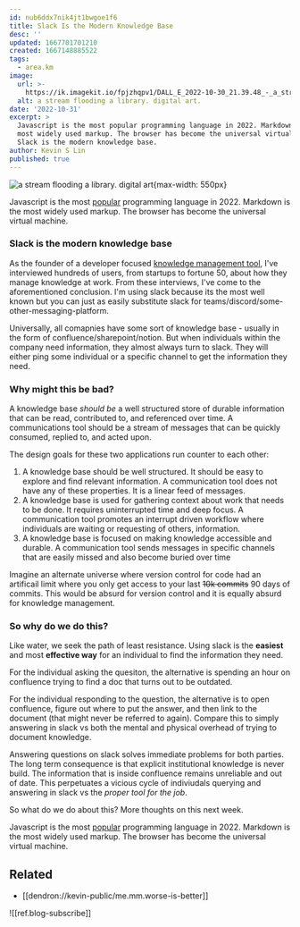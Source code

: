```yaml
---
id: nub6ddx7nik4jt1bwgoe1f6
title: Slack Is the Modern Knowledge Base
desc: ''
updated: 1667701701210
created: 1667148885522
tags:
  - area.km
image:
  url: >-
    https://ik.imagekit.io/fpjzhqpv1/DALL_E_2022-10-30_21.39.48_-_a_stream_flooding_a_library._digital_art._ziWldlPPx.png?ik-sdk-version=javascript-1.4.3&updatedAt=1667191230769
  alt: a stream flooding a library. digital art.
date: '2022-10-31'
excerpt: >
  Javascript is the most popular programming language in 2022. Markdown is the
  most widely used markup. The browser has become the universal virtual machine.
  Slack is the modern knowledge base.
author: Kevin S Lin
published: true
---
```


![a stream flooding a library. digital art](https://ik.imagekit.io/fpjzhqpv1/DALL_E_2022-10-30_21.39.48_-_a_stream_flooding_a_library._digital_art._ziWldlPPx.png?ik-sdk-version=javascript-1.4.3&updatedAt=1667191230769){max-width: 550px}

Javascript is the most [popular](https://survey.stackoverflow.co/2022/#technology-most-popular-technologies) programming language in 2022. Markdown is the most widely used markup. The browser has become the universal virtual machine. 

### Slack is the modern knowledge base

As the founder of a developer focused [knowledge management tool](https://www.dendron.so/), I've interviewed hundreds of users, from startups to fortune 50, about how they manage knowledge at work. From these interviews, I've come to the aforementioned conclusion. I'm using slack because its the most well known but you can just as easily substitute slack for teams/discord/some-other-messaging-platform.

Universally, all comapnies have some sort of knowledge base - usually in the form of confluence/sharepoint/notion. 
But when individuals within the company need information, they almost always turn to slack. They will either ping some individual or a specific channel to get the information they need. 

### Why might this be bad? 

A knowledge base *should be* a well structured store of durable information that can be read, contributed to, and referenced over time.
A communications tool should be a stream of messages that can be quickly consumed, replied to, and acted upon. 

The design goals for these two applications run counter to each other:

1. A knowledge base should be well structured. It should be easy to explore and find relevant information. A communication tool does not have any of these properties. It is a linear feed of messages. 
1. A knowledge base is used for gathering context about work that needs to be done. It requires uninterrupted time and deep focus. A communication tool promotes an interrupt driven workflow where individuals are waiting or requesting of others, information. 
1. A knowledge base is focused on making knowledge accessible and durable. A communication tool sends messages in specific channels that are easily missed and also become buried over time

Imagine an alternate universe where version control for code had an artificail limit where you only get access to your last ~~10k commits~~ 90 days of commits. This would be absurd for version control and it is equally absurd for knowledge management. 

### So why do we do this? 

Like water, we seek the path of least resistance. Using slack is the **easiest** and most **effective way** for an individual to find the information they need. 

For the individual asking the quesiton, the alternative is spending an hour on confluence trying to find a doc that turns out to be outdated.

For the individual responding to the question, the alternative is to open confluence, figure out where to put the answer, and then link to the document (that might never be referred to again). Compare this to simply answering in slack vs both the mental and physical overhead of trying to document knowledge. 

Answering questions on slack solves immediate problems for both parties. The long term consequence is that explicit institutional knowledge is never build. The information that is inside confluence remains unreliable and out of date. This perpetuates a vicious cycle of indiviudals querying and answering in slack vs the *proper tool for the job*. 

So what do we do about this? More thoughts on this next week.

Javascript is the most [popular](https://survey.stackoverflow.co/2022/#technology-most-popular-technologies) programming language in 2022. Markdown is the most widely used markup. The browser has become the universal virtual machine. 

## Related
- [[dendron://kevin-public/me.mm.worse-is-better]]

![[ref.blog-subscribe]]